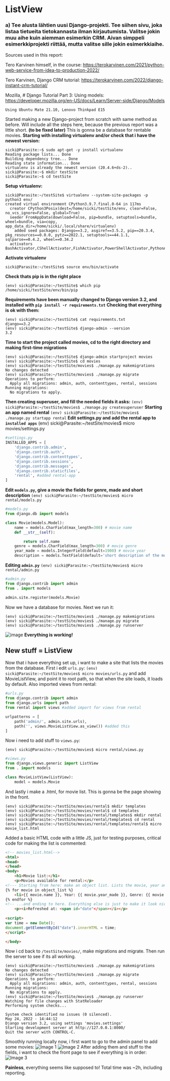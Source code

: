 
# ListView
### a) Tee alusta lähtien uusi Django-projekti. Tee siihen sivu, joka listaa tietueita tietokannasta ilman kirjautumista. Valitse jokin muu aihe kuin aiemman esimerkin CRM. Aivan simppeli esimerkkiprojekti riittää, mutta valitse sille jokin esimerkkiaihe.
Sources used in this report:

Tero Karvinen himself, in the course: https://terokarvinen.com/2021/python-web-service-from-idea-to-production-2022/

Tero Karvinen, Django CRM tutorial: https://terokarvinen.com/2022/django-instant-crm-tutorial/

Mozilla, # Django Tutorial Part 3: Using models: https://developer.mozilla.org/en-US/docs/Learn/Server-side/Django/Models


`Using Ubuntu Mate 21.10, Lenovo Thinkpad E15`

Started making a new Django-project from scratch with same method as before. Will include all the steps here, because the previous report was a little short. **(to be fixed later)**
This is gonna be a database for rentable movies.
**Starting with installing virtualenv and/or check that i have the newest version:**
```
sicki@Parasite:~$ sudo apt-get -y install virtualenv
Reading package lists... Done
Building dependency tree... Done
Reading state information... Done
virtualenv is already the newest version (20.4.6+ds-2)..
sicki@Parasite:~$ mkdir testSite
sicki@Parasite:~$ cd testSite
```
**Setup virtualenv:**
```
sicki@Parasite:~/testSite$ virtualenv --system-site-packages -p python3 env/
created virtual environment CPython3.9.7.final.0-64 in 117ms
  creator CPython3Posix(dest=/home/sicki/testSite/env, clear=False, no_vcs_ignore=False, global=True)
  seeder FromAppData(download=False, pip=bundle, setuptools=bundle, wheel=bundle, via=copy, app_data_dir=/home/sicki/.local/share/virtualenv)
    added seed packages: Django==3.2, asgiref==3.5.2, pip==20.3.4, pkg_resources==0.0.0, pytz==2022.1, setuptools==44.1.1, sqlparse==0.4.2, wheel==0.34.2
  activators BashActivator,CShellActivator,FishActivator,PowerShellActivator,PythonActivator,XonshActivator
```
**Activate virtualenv**

`sicki@Parasite:~/testSite$ source env/bin/activate`

**Check thats pip is in the right place**

`(env) sicki@Parasite:~/testSite$ which pip
/home/sicki/testSite/env/bin/pip`

**Requirements have been manually changed to Django version 3.2, and installed with `pip install -r requirements.txt`** 
**Checking that everything is ok with them:**
```
(env) sicki@Parasite:~/testSite$ cat requirements.txt
django==3.2
(env) sicki@Parasite:~/testSite$ django-admin --version
3.2
```
**Time to start the project called movies, cd to the right directory and making first-time migrations**
```
(env) sicki@Parasite:~/testSite$ django-admin startproject movies
(env) sicki@Parasite:~/testSite$ cd movies
(env) sicki@Parasite:~/testSite/movies$ ./manage.py makemigrations
No changes detected
(env) sicki@Parasite:~/testSite/movies$ ./manage.py migrate
Operations to perform:
  Apply all migrations: admin, auth, contenttypes, rental, sessions
Running migrations:
  No migrations to apply.
```
**Then creating superuser, and fill the needed fields it asks:**
`(env) sicki@Parasite:~/testSite/movies$ ./manage.py createsuperuser`
**Starting an app named rental**
`(env) sicki@Parasite:~/testSite/movies$ ./manage.py startapp rental`
**Edit settings.py and add the rental app to `installed apps`**
(env) sicki@Parasite:~/testSite/movies$ micro movies/settings.py
```python
#settings.py
INSTALLED_APPS = [
    'django.contrib.admin',
    'django.contrib.auth',
    'django.contrib.contenttypes',
    'django.contrib.sessions',
    'django.contrib.messages',
    'django.contrib.staticfiles',
    'rental', #added rental-app
]
```
**Edit `models.py`, give a movie the fields for genre, made and short description** 
`(env) sicki@Parasite:~/testSite/movies$ micro rental/models.py`
```python
#models.py
from django.db import models

class Movie(models.Model):
    name = models.CharField(max_length=300) # movie name
    def __str__(self):

        return self.name	
    genre = models.CharField(max_length=300) # movie genre
    year_made = models.IntegerField(default=1900) # movie year
    description = models.TextField(default='short description of the movie', max_length=300) # short description
```
**Editing `admin.py`**
`(env) sicki@Parasite:~/testSite/movies$ micro rental/admin.py`
```python
#admin.py
from django.contrib import admin
from . import models

admin.site.register(models.Movie)
```
Now we have a database for movies.
Next we run it:
```
(env) sicki@Parasite:~/testSite/movies$ ./manage.py makemigrations
(env) sicki@Parasite:~/testSite/movies$ ./manage.py migrate
(env) sicki@Parasite:~/testSite/movies$ ./manage.py runserver
```
![image](image)
**Everything is working!**

## New stuff = ListView
Now that i have everything set up, i want to make a site that lists the movies from the database.
First i edit `urls.py`:
```(env) sicki@Parasite:~/testSite/movies$ micro movies/urls.py```
and add MovieListView, and point it to root path, so that when the site loads, it loads by default.
Also imported views from rental:
```python
#urls.py
from django.contrib import admin
from django.urls import path
from rental import views #added import for views from rental

urlpatterns = [
    path('admin/', admin.site.urls),
    path('', views.MovieListView.as_view()) #added this
]
```
Now i need to add stuff to `views.py`:

`(env) sicki@Parasite:~/testSite/movies$ micro rental/views.py`

```python
#views.py
from django.views.generic import ListView
from . import models

class MovieListView(ListView):
    model = models.Movie
```
And lastly i make a .html, for movie list. This is gonna be the page showing in the front.
```(env) sicki@Parasite:~/testSite/movies$ cd rental
(env) sicki@Parasite:~/testSite/movies/rental$ mkdir templates
(env) sicki@Parasite:~/testSite/movies/rental$ cd templates
(env) sicki@Parasite:~/testSite/movies/rental/templates$ mkdir rental
(env) sicki@Parasite:~/testSite/movies/rental/templates$ cd rental
(env) sicki@Parasite:~/testSite/movies/rental/templates/rental$ micro movie_list.html
```
Added a basic HTML code with a little JS, just for testing purposes, critical code for making the list is commented:
```html
<!-- movies_list.html-->
<html>
<head>
</head>
<body>
	<h1>Movie list:</h1>
	<p>Movies available for rental:</p>
<!--- Starting from here: make an object list. Lists the movie, year and genre... --->
{% for movie in object_list %}
    <li>{{ movie.name }}, Year: {{ movie.year_made }}, Genre: {{ movie.genre }}</li> 
{% endfor %}
<!-- ...and ending to here. Everything else is just to make it look nice and for personal testings-->
	<p><i>Refreshed at: <span id="date"</span></i></p>
	
<script>
var time = new Date();
document.getElementById("date").innerHTML = time;
</script>

</body>
```
Now i cd back to `/testSite/movies/`, make migrations and migrate. Then run the server to see if its all working.
```
(env) sicki@Parasite:~/testSite/movies$ ./manage.py makemigrations
No changes detected
(env) sicki@Parasite:~/testSite/movies$ ./manage.py migrate
Operations to perform:
  Apply all migrations: admin, auth, contenttypes, rental, sessions
Running migrations:
  No migrations to apply.
(env) sicki@Parasite:~/testSite/movies$ ./manage.py runserver
Watching for file changes with StatReloader
Performing system checks...

System check identified no issues (0 silenced).
May 24, 2022 - 14:44:12
Django version 3.2, using settings 'movies.settings'
Starting development server at http://127.0.0.1:8000/
Quit the server with CONTROL-C.
```
Smoothly running locally now, i first want to go to the admin panel to add some movies:
![Image 1](/pw2/res/movie_list_admin.png)
![Image 2](/pw2/res/movie_detail.png)
After adding them and stuff to the fields, i want to check the front page to see if everything is in order:
![Image 3](/pw2/res/final_listView.png)

**Painless**, everything seems like supposed to!
Total time was ~2h, including reporting.


